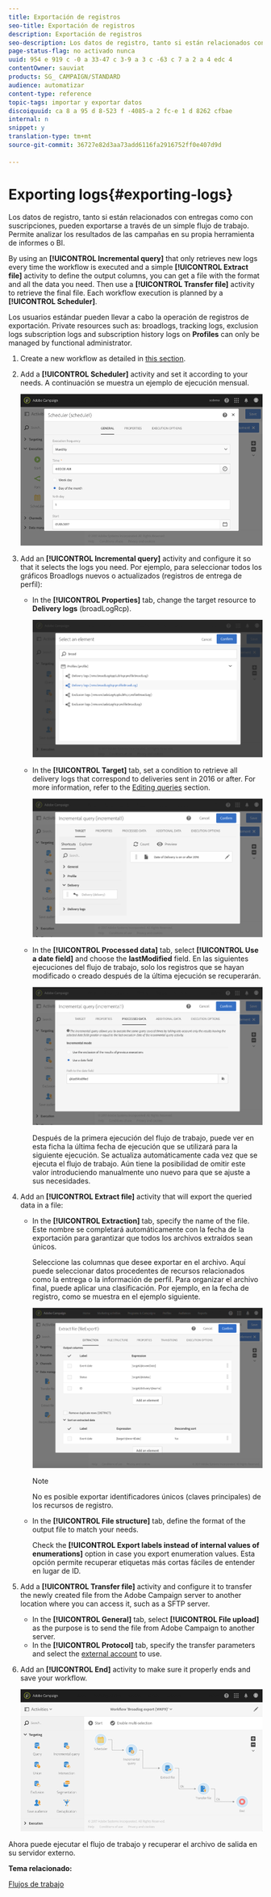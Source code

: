 ```yaml
---
title: Exportación de registros
seo-title: Exportación de registros
description: Exportación de registros
seo-description: Los datos de registro, tanto si están relacionados con entregas como con suscripciones, pueden exportarse a través de un simple flujo de trabajo.
page-status-flag: no activado nunca
uuid: 954 e 919 c -0 a 33-47 c 3-9 a 3 c -63 c 7 a 2 a 4 edc 4
contentOwner: sauviat
products: SG_ CAMPAIGN/STANDARD
audience: automatizar
content-type: reference
topic-tags: importar y exportar datos
discoiquuid: ca 8 a 95 d 8-523 f -4085-a 2 fc-e 1 d 8262 cfbae
internal: n
snippet: y
translation-type: tm+mt
source-git-commit: 36727e82d3aa73add6116fa2916752ff0e407d9d

---
```



# Exporting logs{#exporting-logs}

Los datos de registro, tanto si están relacionados con entregas como con suscripciones, pueden exportarse a través de un simple flujo de trabajo. Permite analizar los resultados de las campañas en su propia herramienta de informes o BI.

By using an **[!UICONTROL Incremental query]** that only retrieves new logs every time the workflow is executed and a simple **[!UICONTROL Extract file]** activity to define the output columns, you can get a file with the format and all the data you need. Then use a **[!UICONTROL Transfer file]** activity to retrieve the final file. Each workflow execution is planned by a **[!UICONTROL Scheduler]**.

Los usuarios estándar pueden llevar a cabo la operación de registros de exportación. Private resources such as: broadlogs, tracking logs, exclusion logs subscription logs and subscription history logs on **Profiles** can only be managed by functional administrator.

1. Create a new workflow as detailed in [this section](../../automating/using/building-a-workflow.md#creating-a-workflow).
1. Add a **[!UICONTROL Scheduler]** activity and set it according to your needs. A continuación se muestra un ejemplo de ejecución mensual.

   ![](assets/export_logs_scheduler.png)

1. Add an **[!UICONTROL Incremental query]** activity and configure it so that it selects the logs you need. Por ejemplo, para seleccionar todos los gráficos Broadlogs nuevos o actualizados (registros de entrega de perfil):

   * In the **[!UICONTROL Properties]** tab, change the target resource to **Delivery logs** (broadLogRcp).

      ![](assets/export_logs_query_properties.png)

   * In the **[!UICONTROL Target]** tab, set a condition to retrieve all delivery logs that correspond to deliveries sent in 2016 or after. For more information, refer to the [Editing queries](../../automating/using/editing-queries.md#creating-queries) section.

      ![](assets/export_logs_query_target.png)

   * In the **[!UICONTROL Processed data]** tab, select **[!UICONTROL Use a date field]** and choose the **lastModified** field. En las siguientes ejecuciones del flujo de trabajo, solo los registros que se hayan modificado o creado después de la última ejecución se recuperarán.

      ![](assets/export_logs_query_processeddata.png)

      Después de la primera ejecución del flujo de trabajo, puede ver en esta ficha la última fecha de ejecución que se utilizará para la siguiente ejecución. Se actualiza automáticamente cada vez que se ejecuta el flujo de trabajo. Aún tiene la posibilidad de omitir este valor introduciendo manualmente uno nuevo para que se ajuste a sus necesidades.

1. Add an **[!UICONTROL Extract file]** activity that will export the queried data in a file:

   * In the **[!UICONTROL Extraction]** tab, specify the name of the file. Este nombre se completará automáticamente con la fecha de la exportación para garantizar que todos los archivos extraídos sean únicos.

      Seleccione las columnas que desee exportar en el archivo. Aquí puede seleccionar datos procedentes de recursos relacionados como la entrega o la información de perfil. Para organizar el archivo final, puede aplicar una clasificación. Por ejemplo, en la fecha de registro, como se muestra en el ejemplo siguiente.

      ![](assets/export_logs_extractfile_extraction.png)

      >[!NOTE]
      >
      >No es posible exportar identificadores únicos (claves principales) de los recursos de registro.

   * In the **[!UICONTROL File structure]** tab, define the format of the output file to match your needs.

      Check the **[!UICONTROL Export labels instead of internal values of enumerations]** option in case you export enumeration values. Esta opción permite recuperar etiquetas más cortas fáciles de entender en lugar de ID.

1. Add a **[!UICONTROL Transfer file]** activity and configure it to transfer the newly created file from the Adobe Campaign server to another location where you can access it, such as a SFTP server.

   * In the **[!UICONTROL General]** tab, select **[!UICONTROL File upload]** as the purpose is to send the file from Adobe Campaign to another server.
   * In the **[!UICONTROL Protocol]** tab, specify the transfer parameters and select the [external account](../../administration/using/external-accounts.md#creating-an-external-account) to use.

1. Add an **[!UICONTROL End]** activity to make sure it properly ends and save your workflow.

   ![](assets/export_logs_example_workflow.png)

Ahora puede ejecutar el flujo de trabajo y recuperar el archivo de salida en su servidor externo.

**Tema relacionado:**

[Flujos de trabajo](../../automating/using/discovering-workflows.md)

